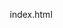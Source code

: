 index.html
<!DOCTYPE html>
<html lang="en">
<head>
    <meta charset="UTF-8">
    <meta name="viewport" content="width=device-width, initial-scale=1.0">
    <title>The Growth Purpose 🪴 - Personal Development Hub</title>
    <style>
        * {
            margin: 0;
            padding: 0;
            box-sizing: border-box;
        }

        body {
            font-family: -apple-system, BlinkMacSystemFont, 'Segoe UI', Roboto, sans-serif;
            background: linear-gradient(135deg, #001F3F 0%, #7A3FF2 100%);
            color: white;
            min-height: 100vh;
            padding: 20px;
        }

        .container {
            max-width: 1200px;
            margin: 0 auto;
        }

        .header {
            text-align: center;
            margin-bottom: 40px;
        }

        .header h1 {
            font-size: 2.5rem;
            margin-bottom: 10px;
            background: linear-gradient(45deg, #fff, #7A3FF2);
            -webkit-background-clip: text;
            -webkit-text-fill-color: transparent;
            background-clip: text;
        }

        .header p {
            font-size: 1.2rem;
            opacity: 0.9;
        }

        .features-grid {
            display: grid;
            grid-template-columns: repeat(auto-fit, minmax(350px, 1fr));
            gap: 30px;
            margin-bottom: 30px;
        }

        .feature-card {
            background: rgba(255, 255, 255, 0.1);
            backdrop-filter: blur(10px);
            border-radius: 20px;
            padding: 30px;
            border: 1px solid rgba(255, 255, 255, 0.2);
            transition: transform 0.3s ease, box-shadow 0.3s ease;
        }

        .feature-card:hover {
            transform: translateY(-5px);
            box-shadow: 0 20px 40px rgba(122, 63, 242, 0.3);
        }

        .feature-title {
            font-size: 1.5rem;
            margin-bottom: 20px;
            display: flex;
            align-items: center;
            gap: 10px;
        }

        .feature-icon {
            font-size: 1.8rem;
        }

        .input-group {
            margin-bottom: 15px;
        }

        .input-group label {
            display: block;
            margin-bottom: 5px;
            font-weight: 500;
        }

        .input-group input, .input-group textarea {
            width: 100%;
            padding: 12px;
            border: 1px solid rgba(255, 255, 255, 0.3);
            border-radius: 10px;
            background: rgba(255, 255, 255, 0.1);
            color: white;
            font-size: 16px;
        }

        .input-group input::placeholder, .input-group textarea::placeholder {
            color: rgba(255, 255, 255, 0.6);
        }

        .btn {
            background: linear-gradient(45deg, #7A3FF2, #001F3F);
            color: white;
            border: none;
            padding: 12px 24px;
            border-radius: 10px;
            font-size: 16px;
            font-weight: 600;
            cursor: pointer;
            transition: all 0.3s ease;
            width: 100%;
        }

        .btn:hover {
            transform: translateY(-2px);
            box-shadow: 0 10px 20px rgba(122, 63, 242, 0.4);
        }

        .btn:disabled {
            opacity: 0.6;
            cursor: not-allowed;
            transform: none;
        }

        .entries-list {
            max-height: 300px;
            overflow-y: auto;
            margin-top: 20px;
        }

        .entry-item {
            background: rgba(255, 255, 255, 0.1);
            padding: 12px;
            border-radius: 8px;
            margin-bottom: 10px;
            display: flex;
            justify-content: space-between;
            align-items: center;
        }

        .delete-btn {
            background: #ff4757;
            color: white;
            border: none;
            padding: 6px 12px;
            border-radius: 6px;
            cursor: pointer;
            font-size: 12px;
        }

        .tip-item {
            background: rgba(255, 255, 255, 0.1);
            padding: 15px;
            border-radius: 10px;
            text-align: center;
            border: 1px solid rgba(255, 255, 255, 0.2);
        }

        .tip-icon {
            font-size: 2rem;
            margin-bottom: 10px;
            display: block;
        }

        .result-box {
            background: rgba(255, 255, 255, 0.1);
            border: 1px solid rgba(255, 255, 255, 0.2);
            border-radius: 10px;
            padding: 20px;
            margin-top: 20px;
            display: none;
        }

        .result-box.show {
            display: block;
        }

        .error-message {
            background: rgba(255, 71, 87, 0.2);
            border: 1px solid #ff4757;
            color: #ff4757;
            padding: 15px;
            border-radius: 10px;
            margin-top: 15px;
        }

        .success-message {
            background: rgba(46, 213, 115, 0.2);
            border: 1px solid #2ed573;
            color: #2ed573;
            padding: 15px;
            border-radius: 10px;
            margin-top: 15px;
        }

        .modal {
            display: none;
            position: fixed;
            z-index: 1000;
            left: 0;
            top: 0;
            width: 100%;
            height: 100%;
            background-color: rgba(0, 0, 0, 0.8);
            backdrop-filter: blur(5px);
        }

        .modal-content {
            background: linear-gradient(135deg, #001F3F 0%, #7A3FF2 100%);
            margin: 10% auto;
            padding: 0;
            border-radius: 20px;
            width: 90%;
            max-width: 500px;
            border: 2px solid rgba(255, 255, 255, 0.3);
            animation: modalSlide 0.3s ease-out;
        }

        @keyframes modalSlide {
            from { transform: translateY(-50px); opacity: 0; }
            to { transform: translateY(0); opacity: 1; }
        }

        .modal-header {
            padding: 25px 30px 0;
            text-align: center;
        }

        .modal-header h2 {
            color: white;
            margin: 0;
            font-size: 1.8rem;
        }

        .modal-body {
            padding: 20px 30px;
            color: white;
            text-align: center;
        }

        .modal-body p {
            margin: 10px 0;
            line-height: 1.6;
        }

        .blocked-url {
            background: rgba(255, 255, 255, 0.1);
            padding: 10px;
            border-radius: 8px;
            margin: 15px 0;
            font-size: 0.9rem;
            word-break: break-all;
            border: 1px solid rgba(255, 255, 255, 0.2);
        }

        .modal-footer {
            padding: 0 30px 30px;
            display: flex;
            gap: 15px;
            justify-content: center;
        }

        .btn-override {
            background: linear-gradient(45deg, #ff4757, #ff6b7a);
            flex: 1;
        }

        .btn-stay {
            background: linear-gradient(45deg, #2ed573, #7bed9f);
            flex: 1;
        }

        .blocker-status {
            display: grid;
            grid-template-columns: 1fr;
            gap: 15px;
        }

        .entry-timestamp {
            font-size: 0.8rem;
            opacity: 0.7;
            margin-top: 5px;
        }

        @media (max-width: 768px) {
            .features-grid {
                grid-template-columns: 1fr;
            }
            
            .header h1 {
                font-size: 2rem;
            }

            .modal-content {
                width: 95%;
                margin: 5% auto;
            }

            .modal-footer {
                flex-direction: column;
            }
        }
    </style>
</head>
<body>
    <div class="container">
        <div class="header">
            <h1>The Growth Purpose 🪴</h1>
            <p>Your Personal Development Hub - Track, Learn & Grow</p>
        </div>

        <div class="features-grid">
            <!-- Screen Time Tracker -->
            <div class="feature-card">
                <h2 class="feature-title">
                    <span class="feature-icon">📱</span>
                    Screen Time Tracker
                </h2>
                <div class="input-group">
                    <label for="app-name">App Name</label>
                    <input type="text" id="app-name" placeholder="e.g., Instagram, TikTok, YouTube">
                </div>
                <div class="input-group">
                    <label for="time-spent">Time Used</label>
                    <input type="text" id="time-spent" placeholder="e.g., 2 hours, 45 minutes">
                </div>
                <button class="btn" onclick="addScreenTime()">Add Entry</button>
                
                <div class="entries-list" id="screen-time-list">
                    <!-- Screen time entries will be populated here -->
                </div>
            </div>

            <!-- Reels & Shorts Blocker -->
            <div class="feature-card">
                <h2 class="feature-title">
                    <span class="feature-icon">🚫</span>
                    Reels & Shorts Blocker
                </h2>
                <p style="margin-bottom: 20px; opacity: 0.9;">Automatically blocks Instagram Reels and YouTube Shorts</p>
                
                <div class="blocker-status">
                    <div class="tip-item">
                        <span class="tip-icon">🛡️</span>
                        <strong>Protection Active</strong>
                        <p>Blocking Instagram Reels and YouTube Shorts automatically</p>
                    </div>
                    <div class="tip-item">
                        <span class="tip-icon">⚠️</span>
                        <strong>Override Available</strong>
                        <p>Click override on warning to temporarily access blocked content</p>
                    </div>
                </div>
            </div>

            <!-- Feedback Feature -->
            <div class="feature-card">
                <h2 class="feature-title">
                    <span class="feature-icon">💬</span>
                    Feedback
                </h2>
                <div class="input-group">
                    <label for="feedback-text">Your Feedback</label>
                    <textarea id="feedback-text" placeholder="Share your thoughts, suggestions, or report issues..." rows="4"></textarea>
                </div>
                <button class="btn" onclick="submitFeedback()" id="feedback-btn">Submit Feedback</button>
                
                <div class="result-box" id="feedback-result">
                    <div id="feedback-message"></div>
                </div>
            </div>
        </div>

        <!-- Blocker Modal -->
        <div id="blocker-modal" class="modal">
            <div class="modal-content">
                <div class="modal-header">
                    <h2>🚫 Content Blocked</h2>
                </div>
                <div class="modal-body">
                    <p><strong>Reels/Shorts are blocked—stay productive!</strong></p>
                    <p>You tried to access distracting short-form content. Stay focused on your goals!</p>
                    <div class="blocked-url" id="blocked-url"></div>
                </div>
                <div class="modal-footer">
                    <button class="btn btn-override" onclick="overrideBlock()">Override (5 min access)</button>
                    <button class="btn btn-stay" onclick="closeBlockerModal()">Stay Productive</button>
                </div>
            </div>
        </div>
    </div>

    <script>
        // Screen Time Tracker Functions
        let screenTimeEntries = [];

        async function addScreenTime() {
            const appName = document.getElementById('app-name').value.trim();
            const timeSpent = document.getElementById('time-spent').value.trim();
            
            if (!appName || !timeSpent) {
                showMessage('Please fill in both app name and time spent', 'error');
                return;
            }

            try {
                const response = await fetch('/add_screen_time', {
                    method: 'POST',
                    headers: {
                        'Content-Type': 'application/json',
                    },
                    body: JSON.stringify({
                        app_name: appName,
                        time_spent: timeSpent
                    })
                });

                const data = await response.json();
                
                if (data.success) {
                    data.entry.timestamp = new Date().toLocaleString();
                    screenTimeEntries.push(data.entry);
                    updateScreenTimeList();
                    document.getElementById('app-name').value = '';
                    document.getElementById('time-spent').value = '';
                    showMessage('Screen time entry added successfully!', 'success');
                } else {
                    showMessage(data.error || 'Failed to add entry', 'error');
                }
            } catch (error) {
                showMessage('Error adding screen time entry', 'error');
            }
        }

        async function deleteScreenTime(entryId) {
            try {
                const response = await fetch(`/delete_screen_time/${entryId}`, {
                    method: 'DELETE'
                });

                const data = await response.json();
                
                if (data.success) {
                    screenTimeEntries = screenTimeEntries.filter(entry => entry.id !== entryId);
                    updateScreenTimeList();
                    showMessage('Entry deleted successfully!', 'success');
                } else {
                    showMessage('Failed to delete entry', 'error');
                }
            } catch (error) {
                showMessage('Error deleting entry', 'error');
            }
        }

        function updateScreenTimeList() {
            const listContainer = document.getElementById('screen-time-list');
            
            if (screenTimeEntries.length === 0) {
                listContainer.innerHTML = '<p style="text-align: center; opacity: 0.7; margin-top: 20px;">No entries yet. Add your first screen time entry above!</p>';
                return;
            }

            listContainer.innerHTML = screenTimeEntries.map(entry => `
                <div class="entry-item">
                    <div>
                        <strong>${entry.app_name}</strong><br>
                        <small>${entry.time_spent}</small>
                        <div class="entry-timestamp">${entry.timestamp || 'Just now'}</div>
                    </div>
                    <button class="delete-btn" onclick="deleteScreenTime(${entry.id})">Delete</button>
                </div>
            `).join('');
        }

        // Reels & Shorts Blocker Functions
        let overrideActive = false;
        let overrideTimer = null;

        function checkForBlockedContent() {
            const currentUrl = window.location.href;
            const blockedPatterns = [
                /instagram\.com\/reels\//,
                /instagram\.com\/.*\/reels\//,
                /youtube\.com\/shorts\//,
                /youtu\.be\/.*shorts/,
                /m\.youtube\.com\/shorts\//
            ];

            if (!overrideActive && blockedPatterns.some(pattern => pattern.test(currentUrl))) {
                showBlockerModal(currentUrl);
                return true;
            }
            return false;
        }

        function showBlockerModal(blockedUrl) {
            const modal = document.getElementById('blocker-modal');
            const blockedUrlDiv = document.getElementById('blocked-url');
            blockedUrlDiv.textContent = `Blocked URL: ${blockedUrl}`;
            modal.style.display = 'block';
        }

        function closeBlockerModal() {
            const modal = document.getElementById('blocker-modal');
            modal.style.display = 'none';
            window.location.href = '/';
        }

        function overrideBlock() {
            overrideActive = true;
            const modal = document.getElementById('blocker-modal');
            modal.style.display = 'none';
            
            overrideTimer = setTimeout(() => {
                overrideActive = false;
                showMessage('Override expired. Blocking is now active again.', 'info');
            }, 5 * 60 * 1000);
            
            showMessage('Override active for 5 minutes. Use this time wisely!', 'success');
        }

        function monitorUrlChanges() {
            let currentUrl = window.location.href;
            setInterval(() => {
                if (window.location.href !== currentUrl) {
                    currentUrl = window.location.href;
                    checkForBlockedContent();
                }
            }, 1000);
        }

        // Feedback Functions
        async function submitFeedback() {
            const feedbackText = document.getElementById('feedback-text').value.trim();
            const btn = document.getElementById('feedback-btn');
            const resultBox = document.getElementById('feedback-result');
            const messageDiv = document.getElementById('feedback-message');
            
            if (!feedbackText) {
                showMessage('Please enter your feedback before submitting', 'error');
                return;
            }

            btn.disabled = true;
            btn.textContent = 'Submitting...';
            
            try {
                const response = await fetch('/feedback', {
                    method: 'POST',
                    headers: {
                        'Content-Type': 'application/json',
                    },
                    body: JSON.stringify({
                        feedback: feedbackText
                    })
                });

                const data = await response.json();
                
                if (data.success) {
                    messageDiv.innerHTML = `
                        <div class="success-message">
                            <strong>Thank you for your feedback!</strong><br>
                            Your input helps us improve the app. We appreciate you taking the time to share your thoughts.
                        </div>
                    `;
                    resultBox.classList.add('show');
                    document.getElementById('feedback-text').value = '';
                } else {
                    messageDiv.innerHTML = `
                        <div class="error-message">
                            <strong>Error:</strong> ${data.error || 'Failed to submit feedback'}
                        </div>
                    `;
                    resultBox.classList.add('show');
                }
            } catch (error) {
                messageDiv.innerHTML = `
                    <div class="error-message">
                        <strong>Network Error:</strong> Unable to submit feedback. Please try again.
                    </div>
                `;
                resultBox.classList.add('show');
            } finally {
                btn.disabled = false;
                btn.textContent = 'Submit Feedback';
            }
        }

        // Utility Functions
        function showMessage(message, type) {
            const existingMessages = document.querySelectorAll('.error-message, .success-message');
            existingMessages.forEach(msg => {
                if (!msg.closest('.result-box')) {
                    msg.remove();
                }
            });

            const messageDiv = document.createElement('div');
            messageDiv.className = type === 'error' ? 'error-message' : 'success-message';
            messageDiv.textContent = message;
            
            const firstCard = d<!DOCTYPE html>
<html lang="en">
<head>
    <meta charset="UTF-8">
    <meta name="viewport" content="width=device-width, initial-scale=1.0">
    <title>The Growth Purpose 🪴 - Personal Development Hub</title>
    <style>
        * {
            margin: 0;
            padding: 0;
            box-sizing: border-box;
        }

        body {
            font-family: -apple-system, BlinkMacSystemFont, 'Segoe UI', Roboto, sans-serif;
            background: linear-gradient(135deg, #001F3F 0%, #7A3FF2 100%);
            color: white;
            min-height: 100vh;
            padding: 20px;
        }

        .container {
            max-width: 1200px;
            margin: 0 auto;
        }

        .header {
            text-align: center;
            margin-bottom: 40px;
        }

        .header h1 {
            font-size: 2.5rem;
            margin-bottom: 10px;
            background: linear-gradient(45deg, #fff, #7A3FF2);
            -webkit-background-clip: text;
            -webkit-text-fill-color: transparent;
            background-clip: text;
        }

        .header p {
            font-size: 1.2rem;
            opacity: 0.9;
        }

        .features-grid {
            display: grid;
            grid-template-columns: repeat(auto-fit, minmax(350px, 1fr));
            gap: 30px;
            margin-bottom: 30px;
        }

        .feature-card {
            background: rgba(255, 255, 255, 0.1);
            backdrop-filter: blur(10px);
            border-radius: 20px;
            padding: 30px;
            border: 1px solid rgba(255, 255, 255, 0.2);
            transition: transform 0.3s ease, box-shadow 0.3s ease;
        }

        .feature-card:hover {
            transform: translateY(-5px);
            box-shadow: 0 20px 40px rgba(122, 63, 242, 0.3);
        }

        .feature-title {
            font-size: 1.5rem;
            margin-bottom: 20px;
            display: flex;
            align-items: center;
            gap: 10px;
        }

        .feature-icon {
            font-size: 1.8rem;
        }

        .input-group {
            margin-bottom: 15px;
        }

        .input-group label {
            display: block;
            margin-bottom: 5px;
            font-weight: 500;
        }

        .input-group input, .input-group textarea {
            width: 100%;
            padding: 12px;
            border: 1px solid rgba(255, 255, 255, 0.3);
            border-radius: 10px;
            background: rgba(255, 255, 255, 0.1);
            color: white;
            font-size: 16px;
        }

        .input-group input::placeholder, .input-group textarea::placeholder {
            color: rgba(255, 255, 255, 0.6);
        }

        .btn {
            background: linear-gradient(45deg, #7A3FF2, #001F3F);
            color: white;
            border: none;
            padding: 12px 24px;
            border-radius: 10px;
            font-size: 16px;
            font-weight: 600;
            cursor: pointer;
            transition: all 0.3s ease;
            width: 100%;
        }

        .btn:hover {
            transform: translateY(-2px);
            box-shadow: 0 10px 20px rgba(122, 63, 242, 0.4);
        }

        .btn:disabled {
            opacity: 0.6;
            cursor: not-allowed;
            transform: none;
        }

        .entries-list {
            max-height: 300px;
            overflow-y: auto;
            margin-top: 20px;
        }

        .entry-item {
            background: rgba(255, 255, 255, 0.1);
            padding: 12px;
            border-radius: 8px;
            margin-bottom: 10px;
            display: flex;
            justify-content: space-between;
            align-items: center;
        }

        .delete-btn {
            background: #ff4757;
            color: white;
            border: none;
            padding: 6px 12px;
            border-radius: 6px;
            cursor: pointer;
            font-size: 12px;
        }

        .tip-item {
            background: rgba(255, 255, 255, 0.1);
            padding: 15px;
            border-radius: 10px;
            text-align: center;
            border: 1px solid rgba(255, 255, 255, 0.2);
        }

        .tip-icon {
            font-size: 2rem;
            margin-bottom: 10px;
            display: block;
        }

        .result-box {
            background: rgba(255, 255, 255, 0.1);
            border: 1px solid rgba(255, 255, 255, 0.2);
            border-radius: 10px;
            padding: 20px;
            margin-top: 20px;
            display: none;
        }

        .result-box.show {
            display: block;
        }

        .error-message {
            background: rgba(255, 71, 87, 0.2);
            border: 1px solid #ff4757;
            color: #ff4757;
            padding: 15px;
            border-radius: 10px;
            margin-top: 15px;
        }

        .success-message {
            background: rgba(46, 213, 115, 0.2);
            border: 1px solid #2ed573;
            color: #2ed573;
            padding: 15px;
            border-radius: 10px;
            margin-top: 15px;
        }

        .modal {
            display: none;
            position: fixed;
            z-index: 1000;
            left: 0;
            top: 0;
            width: 100%;
            height: 100%;
            background-color: rgba(0, 0, 0, 0.8);
            backdrop-filter: blur(5px);
        }

        .modal-content {
            background: linear-gradient(135deg, #001F3F 0%, #7A3FF2 100%);
            margin: 10% auto;
            padding: 0;
            border-radius: 20px;
            width: 90%;
            max-width: 500px;
            border: 2px solid rgba(255, 255, 255, 0.3);
            animation: modalSlide 0.3s ease-out;
        }

        @keyframes modalSlide {
            from { transform: translateY(-50px); opacity: 0; }
            to { transform: translateY(0); opacity: 1; }
        }

        .modal-header {
            padding: 25px 30px 0;
            text-align: center;
        }

        .modal-header h2 {
            color: white;
            margin: 0;
            font-size: 1.8rem;
        }

        .modal-body {
            padding: 20px 30px;
            color: white;
            text-align: center;
        }

        .modal-body p {
            margin: 10px 0;
            line-height: 1.6;
        }

        .blocked-url {
            background: rgba(255, 255, 255, 0.1);
            padding: 10px;
            border-radius: 8px;
            margin: 15px 0;
            font-size: 0.9rem;
            word-break: break-all;
            border: 1px solid rgba(255, 255, 255, 0.2);
        }

        .modal-footer {
            padding: 0 30px 30px;
            display: flex;
            gap: 15px;
            justify-content: center;
        }

        .btn-override {
            background: linear-gradient(45deg, #ff4757, #ff6b7a);
            flex: 1;
        }

        .btn-stay {
            background: linear-gradient(45deg, #2ed573, #7bed9f);
            flex: 1;
        }

        .blocker-status {
            display: grid;
            grid-template-columns: 1fr;
            gap: 15px;
        }

        .entry-timestamp {
            font-size: 0.8rem;
            opacity: 0.7;
            margin-top: 5px;
        }

        @media (max-width: 768px) {
            .features-grid {
                grid-template-columns: 1fr;
            }
            
            .header h1 {
                font-size: 2rem;
            }

            .modal-content {
                width: 95%;
                margin: 5% auto;
            }

            .modal-footer {
                flex-direction: column;
            }
        }
    </style>
</head>
<body>
    <div class="container">
        <div class="header">
            <h1>The Growth Purpose 🪴</h1>
            <p>Your Personal Development Hub - Track, Learn & Grow</p>
        </div>

        <div class="features-grid">
            <!-- Screen Time Tracker -->
            <div class="feature-card">
                <h2 class="feature-title">
                    <span class="feature-icon">📱</span>
                    Screen Time Tracker
                </h2>
                <div class="input-group">
                    <label for="app-name">App Name</label>
                    <input type="text" id="app-name" placeholder="e.g., Instagram, TikTok, YouTube">
                </div>
                <div class="input-group">
                    <label for="time-spent">Time Used</label>
                    <input type="text" id="time-spent" placeholder="e.g., 2 hours, 45 minutes">
                </div>
                <button class="btn" onclick="addScreenTime()">Add Entry</button>
                
                <div class="entries-list" id="screen-time-list">
                    <!-- Screen time entries will be populated here -->
                </div>
            </div>

            <!-- Reels & Shorts Blocker -->
            <div class="feature-card">
                <h2 class="feature-title">
                    <span class="feature-icon">🚫</span>
                    Reels & Shorts Blocker
                </h2>
                <p style="margin-bottom: 20px; opacity: 0.9;">Automatically blocks Instagram Reels and YouTube Shorts</p>
                
                <div class="blocker-status">
                    <div class="tip-item">
                        <span class="tip-icon">🛡️</span>
                        <strong>Protection Active</strong>
                        <p>Blocking Instagram Reels and YouTube Shorts automatically</p>
                    </div>
                    <div class="tip-item">
                        <span class="tip-icon">⚠️</span>
                        <strong>Override Available</strong>
                        <p>Click override on warning to temporarily access blocked content</p>
                    </div>
                </div>
            </div>

            <!-- Feedback Feature -->
            <div class="feature-card">
                <h2 class="feature-title">
                    <span class="feature-icon">💬</span>
                    Feedback
                </h2>
                <div class="input-group">
                    <label for="feedback-text">Your Feedback</label>
                    <textarea id="feedback-text" placeholder="Share your thoughts, suggestions, or report issues..." rows="4"></textarea>
                </div>
                <button class="btn" onclick="submitFeedback()" id="feedback-btn">Submit Feedback</button>
                
                <div class="result-box" id="feedback-result">
                    <div id="feedback-message"></div>
                </div>
            </div>
        </div>

        <!-- Blocker Modal -->
        <div id="blocker-modal" class="modal">
            <div class="modal-content">
                <div class="modal-header">
                    <h2>🚫 Content Blocked</h2>
                </div>
                <div class="modal-body">
                    <p><strong>Reels/Shorts are blocked—stay productive!</strong></p>
                    <p>You tried to access distracting short-form content. Stay focused on your goals!</p>
                    <div class="blocked-url" id="blocked-url"></div>
                </div>
                <div class="modal-footer">
                    <button class="btn btn-override" onclick="overrideBlock()">Override (5 min access)</button>
                    <button class="btn btn-stay" onclick="closeBlockerModal()">Stay Productive</button>
                </div>
            </div>
        </div>
    </div>

    <script>
        // Screen Time Tracker Functions
        let screenTimeEntries = [];

        async function addScreenTime() {
            const appName = document.getElementById('app-name').value.trim();
            const timeSpent = document.getElementById('time-spent').value.trim();
            
            if (!appName || !timeSpent) {
                showMessage('Please fill in both app name and time spent', 'error');
                return;
            }

            try {
                const response = await fetch('/add_screen_time', {
                    method: 'POST',
                    headers: {
                        'Content-Type': 'application/json',
                    },
                    body: JSON.stringify({
                        app_name: appName,
                        time_spent: timeSpent
                    })
                });

                const data = await response.json();
                
                if (data.success) {
                    data.entry.timestamp = new Date().toLocaleString();
                    screenTimeEntries.push(data.entry);
                    updateScreenTimeList();
                    document.getElementById('app-name').value = '';
                    document.getElementById('time-spent').value = '';
                    showMessage('Screen time entry added successfully!', 'success');
                } else {
                    showMessage(data.error || 'Failed to add entry', 'error');
                }
            } catch (error) {
                showMessage('Error adding screen time entry', 'error');
            }
        }

        async function deleteScreenTime(entryId) {
            try {
                const response = await fetch(`/delete_screen_time/${entryId}`, {
                    method: 'DELETE'
                });

                const data = await response.json();
                
                if (data.success) {
                    screenTimeEntries = screenTimeEntries.filter(entry => entry.id !== entryId);
                    updateScreenTimeList();
                    showMessage('Entry deleted successfully!', 'success');
                } else {
                    showMessage('Failed to delete entry', 'error');
                }
            } catch (error) {
                showMessage('Error deleting entry', 'error');
            }
        }

        function updateScreenTimeList() {
            const listContainer = document.getElementById('screen-time-list');
            
            if (screenTimeEntries.length === 0) {
                listContainer.innerHTML = '<p style="text-align: center; opacity: 0.7; margin-top: 20px;">No entries yet. Add your first screen time entry above!</p>';
                return;
            }

            listContainer.innerHTML = screenTimeEntries.map(entry => `
                <div class="entry-item">
                    <div>
                        <strong>${entry.app_name}</strong><br>
                        <small>${entry.time_spent}</small>
                        <div class="entry-timestamp">${entry.timestamp || 'Just now'}</div>
                    </div>
                    <button class="delete-btn" onclick="deleteScreenTime(${entry.id})">Delete</button>
                </div>
            `).join('');
        }

        // Reels & Shorts Blocker Functions
        let overrideActive = false;
        let overrideTimer = null;

        function checkForBlockedContent() {
            const currentUrl = window.location.href;
            const blockedPatterns = [
                /instagram\.com\/reels\//,
                /instagram\.com\/.*\/reels\//,
                /youtube\.com\/shorts\//,
                /youtu\.be\/.*shorts/,
                /m\.youtube\.com\/shorts\//
            ];

            if (!overrideActive && blockedPatterns.some(pattern => pattern.test(currentUrl))) {
                showBlockerModal(currentUrl);
                return true;
            }
            return false;
        }

        function showBlockerModal(blockedUrl) {
            const modal = document.getElementById('blocker-modal');
            const blockedUrlDiv = document.getElementById('blocked-url');
            blockedUrlDiv.textContent = `Blocked URL: ${blockedUrl}`;
            modal.style.display = 'block';
        }

        function closeBlockerModal() {
            const modal = document.getElementById('blocker-modal');
            modal.style.display = 'none';
            window.location.href = '/';
        }

        function overrideBlock() {
            overrideActive = true;
            const modal = document.getElementById('blocker-modal');
            modal.style.display = 'none';
            
            overrideTimer = setTimeout(() => {
                overrideActive = false;
                showMessage('Override expired. Blocking is now active again.', 'info');
            }, 5 * 60 * 1000);
            
            showMessage('Override active for 5 minutes. Use this time wisely!', 'success');
        }

        function monitorUrlChanges() {
            let currentUrl = window.location.href;
            setInterval(() => {
                if (window.location.href !== currentUrl) {
                    currentUrl = window.location.href;
                    checkForBlockedContent();
                }
            }, 1000);
        }

        // Feedback Functions
        async function submitFeedback() {
            const feedbackText = document.getElementById('feedback-text').value.trim();
            const btn = document.getElementById('feedback-btn');
            const resultBox = document.getElementById('feedback-result');
            const messageDiv = document.getElementById('feedback-message');
            
            if (!feedbackText) {
                showMessage('Please enter your feedback before submitting', 'error');
                return;
            }

            btn.disabled = true;
            btn.textContent = 'Submitting...';
            
            try {
                const response = await fetch('/feedback', {
                    method: 'POST',
                    headers: {
                        'Content-Type': 'application/json',
                    },
                    body: JSON.stringify({
                        feedback: feedbackText
                    })
                });

                const data = await response.json();
                
                if (data.success) {
                    messageDiv.innerHTML = `
                        <div class="success-message">
                            <strong>Thank you for your feedback!</strong><br>
                            Your input helps us improve the app. We appreciate you taking the time to share your thoughts.
                        </div>
                    `;
                    resultBox.classList.add('show');
                    document.getElementById('feedback-text').value = '';
                } else {
                    messageDiv.innerHTML = `
                        <div class="error-message">
                            <strong>Error:</strong> ${data.error || 'Failed to submit feedback'}
                        </div>
                    `;
                    resultBox.classList.add('show');
                }
            } catch (error) {
                messageDiv.innerHTML = `
                    <div class="error-message">
                        <strong>Network Error:</strong> Unable to submit feedback. Please try again.
                    </div>
                `;
                resultBox.classList.add('show');
            } finally {
                btn.disabled = false;
                btn.textContent = 'Submit Feedback';
            }
        }

        // Utility Functions
        function showMessage(message, type) {
            const existingMessages = document.querySelectorAll('.error-message, .success-message');
            existingMessages.forEach(msg => {
                if (!msg.closest('.result-box')) {
                    msg.remove();
                }
            });

            const messageDiv = document.createElement('div');
            messageDiv.className = type === 'error' ? 'error-message' : 'success-message';
            messageDiv.textContent = message;
            
            const firstCard = d
